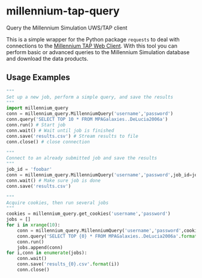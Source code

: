 # millennium-tap-query
Query the Millennium Simulation UWS/TAP client

This is a simple wrapper for the Python package `requests` to deal
with connections to the [Millennium TAP Web
Client](http://galformod.mpa-garching.mpg.de/millenniumtap/).  With
this tool you can perform basic or advanced queries to the Millennium
Simulation database and download the data products.

## Usage Examples
```python
"""
Set up a new job, perform a simple query, and save the results
"""
import millennium_query
conn = millennium_query.MillenniumQuery('username','password')
conn.query('SELECT TOP 10 * FROM MPAGalaxies..DeLucia2006a')
conn.run() # Start job
conn.wait() # Wait until job is finished
conn.save('results.csv') # Stream results to file
conn.close() # close connection
```

```python
"""
Connect to an already submitted job and save the results
"""
job_id = 'foobar'
conn = millennium_query.MillenniumQuery('username','password',job_id=job_id)
conn.wait() # Make sure job is done
conn.save('results.csv')
```

```python
"""
Acquire cookies, then run several jobs
"""
cookies = millennium_query.get_cookies('username','password')
jobs = []
for i in xrange(10):
    conn = millennium_query.MillenniumQuery('username','password',cookies=cookies)
    conn.query('SELECT TOP {0} * FROM MPAGalaxies..DeLucia2006a'.format(i))
    conn.run()
    jobs.append(conn)
for i,conn in enumerate(jobs):
    conn.wait()
    conn.save('results_{0}.csv'.format(i))
    conn.close()
```
